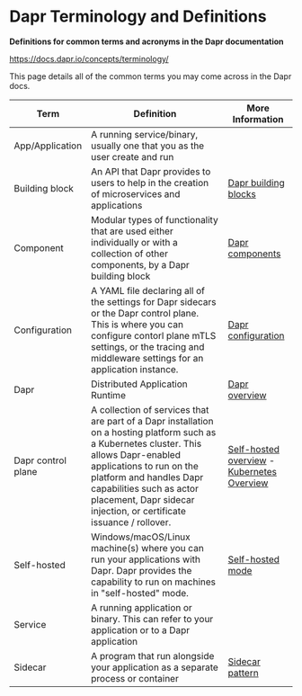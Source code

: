 # Dapr Terminology and Definitions

**Definitions for common terms and acronyms in the Dapr documentation**

https://docs.dapr.io/concepts/terminology/

This page details all of the common terms you may come across in the Dapr docs.

Term | Definition | More Information
-----|------------|-----------------
App/Application | A running service/binary, usually one that you as the user create and run | 
Building block | An API that Dapr provides to users to help in the creation of microservices and applications | [Dapr building blocks](https://docs.dapr.io/concepts/building-blocks-concept/)
Component | Modular types of functionality that are used either individually or with a collection of other components, by a Dapr building block | [Dapr components](https://docs.dapr.io/concepts/components-concept/)
Configuration | A YAML file declaring all of the settings for Dapr sidecars or the Dapr control plane. This is where you can configure contorl plane mTLS settings, or the tracing and middleware settings for an application instance. | [Dapr configuration](https://docs.dapr.io/concepts/configuration-concept/)
Dapr | Distributed Application Runtime | [Dapr overview](https://docs.dapr.io/concepts/overview/)
Dapr control plane | A collection of services that are part of a Dapr installation on a hosting platform such as a Kubernetes cluster. This allows Dapr-enabled applications to run on the platform and handles Dapr capabilities such as actor placement, Dapr sidecar injection, or certificate issuance / rollover. | [Self-hosted overview](https://docs.dapr.io/operations/hosting/self-hosted/self-hosted-overview/) - [Kubernetes Overview](https://docs.dapr.io/operations/hosting/kubernetes/kubernetes-overview/)
Self-hosted | Windows/macOS/Linux machine(s) where you can run your applications with Dapr. Dapr provides the capability to run on machines in "self-hosted" mode. | [Self-hosted mode](https://docs.dapr.io/operations/hosting/self-hosted/self-hosted-overview/)
Service | A running application or binary. This can refer to your application or to a Dapr application | 
Sidecar | A program that run alongside your application as a separate process or container | [Sidecar pattern](https://docs.microsoft.com/azure/architecture/patterns/sidecar)